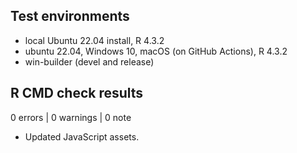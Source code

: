 ## Test environments
* local Ubuntu 22.04 install, R 4.3.2
* ubuntu 22.04, Windows 10, macOS (on GitHub Actions), R 4.3.2
* win-builder (devel and release)

## R CMD check results

0 errors | 0 warnings | 0 note

* Updated JavaScript assets.
